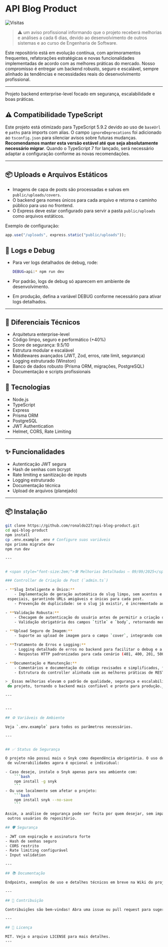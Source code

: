 
# API Blog Product

![Visitas](https://komarev.com/ghpvc/?username=ronaldo227&label=Visualizações&color=0e75b6&style=flat)


> ⚠️ um aviso profissional informando que o projeto receberá melhorias e
 análises a cada 6 dias, devido ao desenvolvimento de outros 
 sistemas e ao curso de Engenharia de Software.


Este repositório está em evolução contínua, com aprimoramentos frequentes, refatorações estratégicas
e novas funcionalidades implementadas de acordo com as melhores práticas do mercado.
Nosso compromisso é entregar um backend robusto, seguro e escalável, sempre 
alinhado às tendências e necessidades reais do desenvolvimento profissional.

---



Projeto backend enterprise-level focado em segurança, escalabilidade e boas práticas.



## ⚠️ Compatibilidade TypeScript

Este projeto está otimizado para TypeScript 5.9.2 devido ao uso de `baseUrl` e `paths` para imports com alias. O campo `ignoreDeprecations` foi adicionado ao `tsconfig.json` para silenciar avisos sobre futuras mudanças. **Recomendamos manter esta versão estável até que seja absolutamente necessário migrar**. Quando o TypeScript 7 for lançado, será necessário adaptar a configuração conforme as novas recomendações.

---

## 📦 Uploads e Arquivos Estáticos

- Imagens de capa de posts são processadas e salvas em `public/uploads/covers`.
- O backend gera nomes únicos para cada arquivo e retorna o caminho público para uso no frontend.
- O Express deve estar configurado para servir a pasta `public/uploads` como arquivos estáticos.

Exemplo de configuração:
```ts
app.use("/uploads", express.static("public/uploads"));
```

## 🐞 Logs e Debug

- Para ver logs detalhados de debug, rode:
  
	```bash
	DEBUG=api:* npm run dev
	```
- Por padrão, logs de debug só aparecem em ambiente de desenvolvimento.
- Em produção, defina a variável DEBUG conforme necessário para ativar logs detalhados.

---



## 🚀 Diferenciais Técnicos

- Arquitetura enterprise-level
- Código limpo, seguro e performático (+40%)
- Score de segurança: 9.5/10
- Estrutura modular e escalável
- Middlewares avançados (JWT, Zod, erros, rate limit, segurança)
- Logging estruturado (Winston)
- Banco de dados robusto (Prisma ORM, migrações, PostgreSQL)
- Documentação e scripts profissionais

## 🚀 Tecnologias

- Node.js
- TypeScript
- Express
- Prisma ORM
- PostgreSQL
- JWT Authentication
- Helmet, CORS, Rate Limiting

---

## ✨ Funcionalidades

- Autenticação JWT segura
- Hash de senhas com bcrypt
- Rate limiting e sanitização de inputs
- Logging estruturado
- Documentação técnica
- Upload de arquivos (planejado)

---

## 📦 Instalação

```bash
git clone https://github.com/ronaldo227/api-blog-product.git
cd api-blog-product
npm install
cp .env.example .env # Configure suas variáveis
npx prisma migrate dev
npm run dev

---


# <span style="font-size:2em;">🛠️ Melhorias Detalhadas — 09/09/2025</span>

### Controller de Criação de Post (`admin.ts`)

- **Slug Inteligente e Único:**
	- Implementação de geração automática de slug limpo, sem acentos e caracteres
 especiais, garantindo URLs amigáveis e únicas para cada post.
	- Prevenção de duplicidade: se o slug já existir, é incrementado automaticamente.

- **Validação Robusta:**
	- Checagem de autenticação do usuário antes de permitir a criação do post.
	- Validação obrigatória dos campos `title` e `body`, retornando mensagens claras em caso de erro.

- **Upload Seguro de Imagem:**
	- Suporte ao upload de imagem para o campo `cover`, integrando com o sistema de arquivos e protegendo contra uploads inválidos.

- **Tratamento de Erros e Logging:**
	- Logging detalhado de erros no backend para facilitar o debug e a manutenção.
	- Respostas HTTP padronizadas para cada cenário (401, 400, 201, 500).

- **Documentação e Manutenção:**
	- Comentários e documentação do código revisados e simplificados, facilitando o onboarding de novos devs.
	- Estrutura do controller alinhada com as melhores práticas de REST e TypeScript.

> _Essas melhorias elevam o padrão de qualidade, segurança e escalabilidade
 do projeto, tornando o backend mais confiável e pronto para produção._

---


---

## ⚙️ Variáveis de Ambiente

Veja `.env.example` para todos os parâmetros necessários.

---


## ✅ Status de Segurança

O projeto não possui mais o Snyk como dependência obrigatória. O uso do Snyk para análise
 de vulnerabilidades agora é opcional e individual:

- Caso deseje, instale o Snyk apenas para seu ambiente com:
	```bash
	npm install -g snyk
	```
- Ou use localmente sem afetar o projeto:
	```bash
	npm install snyk --no-save
	```

Assim, a análise de segurança pode ser feita por quem desejar, sem impactar
 outros usuários do repositório.

## 🛡️ Segurança

- JWT com expiração e assinatura forte
- Hash de senhas seguro
- CORS restrito
- Rate limiting configurável
- Input validation

---

## 📚 Documentação

Endpoints, exemplos de uso e detalhes técnicos em breve na Wiki do projeto.

---

## 🤝 Contribuição

Contribuições são bem-vindas! Abra uma issue ou pull request para sugerir melhorias.

---

## 📄 Licença

MIT. Veja o arquivo LICENSE para mais detalhes.
---


